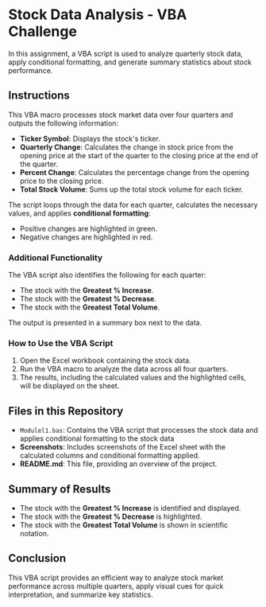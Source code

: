 # Stock Data Analysis - VBA Challenge

In this assignment, a VBA script is used to analyze quarterly stock data, apply conditional formatting, and generate summary statistics about stock performance.

## Instructions

This VBA macro processes stock market data over four quarters and outputs the following information:
- **Ticker Symbol**: Displays the stock's ticker.
- **Quarterly Change**: Calculates the change in stock price from the opening price at the start of the quarter to the closing price at the end of the quarter.
- **Percent Change**: Calculates the percentage change from the opening price to the closing price.
- **Total Stock Volume**: Sums up the total stock volume for each ticker.

The script loops through the data for each quarter, calculates the necessary values, and applies **conditional formatting**:
- Positive changes are highlighted in green.
- Negative changes are highlighted in red.

### Additional Functionality
The VBA script also identifies the following for each quarter:
- The stock with the **Greatest % Increase**.
- The stock with the **Greatest % Decrease**.
- The stock with the **Greatest Total Volume**.

The output is presented in a summary box next to the data.

### How to Use the VBA Script
1. Open the Excel workbook containing the stock data.
2. Run the VBA macro to analyze the data across all four quarters.
3. The results, including the calculated values and the highlighted cells, will be displayed on the sheet.

## Files in this Repository
- `Modulel1.bas`: Contains the VBA script that processes the stock data and applies conditional formatting to the stock data
- **Screenshots**: Includes screenshots of the Excel sheet with the calculated columns and conditional formatting applied.
- **README.md**: This file, providing an overview of the project.

## Summary of Results
- The stock with the **Greatest % Increase** is identified and displayed.
- The stock with the **Greatest % Decrease** is highlighted.
- The stock with the **Greatest Total Volume** is shown in scientific notation.

## Conclusion
This VBA script provides an efficient way to analyze stock market performance across multiple quarters, apply visual cues for quick interpretation, and summarize key statistics.

